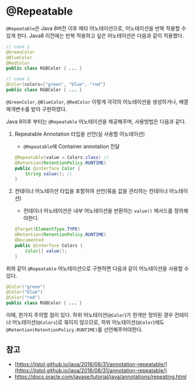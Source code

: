# @Repeatable

`@Repeatable`은 Java 8버전 이후 메타 어노테이션으로, 어노테이션을 반복 적용할 수 있게 한다.
Java8 이전에는 반복 적용하고 싶은 어노테이션은 다음과 같이 적용했다.

```java
// case 1
@GreenColor
@BlueColor
@RedColor
public class RGBColor { ... }

// case 2
@Color(colors={"green", "blue", "red"}
public class RGBColor { ... }
```

`@GreenColor`, `@BlueColor`, `@RedColor` 이렇게 각각의 어노테이션을 생성하거나, 배열 매개변수를 받아 구현하였다.

Java 8이후 부터는 `@Repeatable` 어노테이션을 제공해주며, 사용방법은 다음과 같다.

1. Repeatable Annotation 타입을 선언(실 사용할 어노테이션)

    - `@Repeatable`에 Container annotation 전달

    ```java
    @Repeatable(value = Colors.class) // 
    @Retention(RetentionPolicy.RUNTIME)
    public @interface Color {
        String value(); // 
    }
    ```

2. 컨테이너 어노테이션 타입을 포함하여 선언(묶음 값을 관리하는 컨테이너 어노테이션)

    - 컨테이너 어노테이션은 내부 어노테이션을 반환하는 `value()` 메서드를 정의해야한다.

    ```java
    @Target(ElementType.TYPE)
    @Retention(RetentionPolicy.RUNTIME)
    @Documented
    public @interface Colors {
        Color[] value();  
    }
    ```

위와 같이 `@Repeatable` 어노테이션으로 구현하면 다음과 같이 어노테이션을 사용할 수 있다.

```java
@Color("green")
@Color("blue")
@Color("red")
public class RGBColor { ... }
```

이때, 한가지 주의할 점이 있다. 하위 어노테이션(`@Color`)가 한개만 정의된 경우 컨테이너 어노테이션(`@Colors`)로 묶이지 않으므로, 하위 어노테이션(`@Color`)에도   `@Retention(RetentionPolicy.RUNTIME)`를 선언해주어야한다.




## 참고

- [https://jistol.github.io/java/2018/08/31/annotation-repeatable/](https://jistol.github.io/java/2018/08/31/annotation-repeatable/)
- https://docs.oracle.com/javase/tutorial/java/annotations/repeating.html
